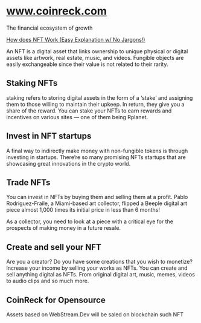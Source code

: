 # www.coinreck.com

The financial ecosystem of growth



[How does NFT Work (Easy Explanation w/ No Jargons!)](https://mytnft.com/learn/how-does-nft-work/)

An NFT is a digital asset that links ownership to unique physical or digital assets like artwork, real estate, music, and videos. Fungible objects are easily exchangeable since their value is not related to their rarity.


## Staking NFTs

staking refers to storing digital assets in the form of a ‘stake’ and assigning them to those willing to maintain their upkeep. In return, they give you a share of the reward. You can stake your NFTs to earn rewards and incentives on various sites — one of them being Rplanet.


## Invest in NFT startups

A final way to indirectly make money with non-fungible tokens is through investing in startups.
There’re so many promising NFTs startups that are showcasing great innovations in the crypto world.


## Trade NFTs

You can invest in NFTs by buying them and selling them at a profit. 
Pablo Rodriguez-Fraile, a Miami-based art collector, flipped a Beeple digital art piece almost 1,000 times its initial price in less than 6 months! 

As a collector, you need to look at a piece with a critical eye for the prospects of making money in a future resale.


## Create and sell your NFT

Are you a creator? 
Do you have some creations that you wish to monetize? 
Increase your income by selling your works as NFTs. 
You can create and sell anything digital as NFTs.
From original digital art, music, memes, videos to audio clips and so much more. 

## CoinReck for Opensource

Assets based on WebStream.Dev will be saled on blockchain such NFT
